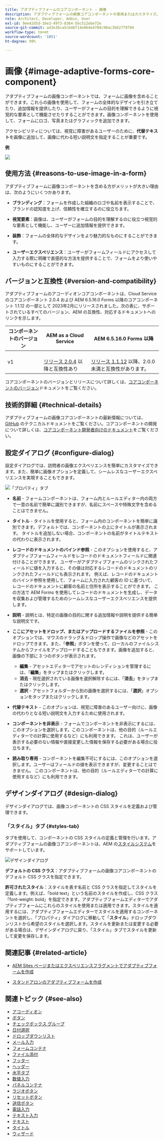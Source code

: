 ```yaml
---
title: アダプティブフォームのコアコンポーネント - 画像
description: アダプティブフォームの画像コアコンポーネントの使用またはカスタマイズ。
role: Architect, Developer, Admin, User
exl-id: 9ee42d5d-16e3-4973-8364-5bc512ebe72e
source-git-commit: ad3e3bca5cb46f14e864e4704c90ac3b62779794
workflow-type: tm+mt
source-wordcount: '1051'
ht-degree: 99%

---
```


# 画像 {#image-adaptive-forms-core-component}

アダプティブフォームの画像コンポーネントでは、フォームに画像を含めることができます。これらの画像を使用して、フォームの全体的なデザインを引き立てたり、追加情報を提供したり、ユーザーがフォームの目的を理解できるように視覚的な要素として機能させたりすることができます。画像コンポーネントを使用して、フォームにロゴ、写真またはグラフィックを追加できます。

アクセシビリティについては、視覚に障害があるユーザーのために、**代替テキスト**&#x200B;を画像に追加して、画像に代わる短い説明文を指定することが重要です。


**例**

![](/help/adaptive-forms/assets/image.png)


## 使用方法 {#reasons-to-use-image-in-a-form}

アダプティブフォームに画像コンポーネントを含める方がメリットが大きい理由は、次のようにいくつかあります。

* **ブランディング**：フォームを作成した組織のロゴや名前を表示することで、ブランドの認知度を上げ、信頼性を確立するのに役立ちます。

* **視覚要素**：画像は、ユーザーがフォームの目的を理解するのに役立つ視覚的な要素として機能し、ユーザーに追加情報を提供できます。

* **装飾**：フォームの全体的なデザインをより魅力的なものにすることができます。

* **ユーザーエクスペリエンス**：ユーザーがフォームフィールドにアクセスして入力する際に明確で直感的な方法を提供することで、フォームをより使いやすいものにすることができます。

## バージョンと互換性 {#version-and-compatibility}

アダプティブフォームのアコーディオンコアコンポーネントは、Cloud Service のコアコンポーネント 2.0.4 および AEM 6.5.16.0 Forms 以降のコアコンポーネント 1.1.12 の一部として 2023年2月にリリースされました。次の表に、サポートされているすべてのバージョン、AEM の互換性、対応するドキュメントへのリンクを示します。

| コンポーネントのバージョン | AEM as a Cloud Service | AEM 6.5.16.0 Forms 以降 |
|---|---|---|
| v1 | <br>[リリース 2.0.4](/help/adaptive-forms/version.md) 以降と互換性あり | <br>[リリース 1.1.12](/help/adaptive-forms/version.md) 以降、2.0.0 未満と互換性があります。 |

コアコンポーネントのバージョンとリリースについて詳しくは、[コアコンポーネントのバージョン](/help/adaptive-forms/version.md)ドキュメントをご覧ください。


<!-- ## Sample Component Output {#sample-component-output}

To experience the Accordion Component as well as see examples of its configuration options as well as HTML and JSON output, visit the [Component Library](https://adobe.com/go/aem_cmp_library_accordion). -->

## 技術的詳細 {#technical-details}

アダプティブフォームの画像コアコンポーネントの最新情報については、[GitHub](https://github.com/adobe/aem-core-forms-components/tree/master/ui.af.apps/src/main/content/jcr_root/apps/core/fd/components/form/image/v1/image) のテクニカルドキュメントをご覧ください。コアコンポーネントの開発について詳しくは、[コアコンポーネント開発者向けのドキュメント](/help/developing/overview.md)をご覧ください。


## 設定ダイアログ {#configure-dialog}

設定ダイアログでは、訪問者の画像エクスペリエンスを簡単にカスタマイズできます。また、簡単に画像オプションを定義して、シームレスなユーザーエクスペリエンスを実現することもできます。

![「プロパティ」タブ](/help/adaptive-forms/assets/image_properties.png)

* **名前** - フォームコンポーネントは、フォーム内とルールエディター内の両方で一意の名前で簡単に識別できますが、名前にスペースや特殊文字を含めることはできません。

* **タイトル** - タイトルを使用すると、フォーム内のコンポーネントを簡単に識別できます。デフォルトでは、コンポーネントの上にタイトルが表示されます。 タイトルを追加しない場合、コンポーネントの名前がタイトルテキストの代わりに表示されます。

* **レコードのドキュメントのバインド参照** - このオプションを使用すると、アダプティブフォームフィールドをレコードのドキュメントフィールドに関連付けることができます。 ユーザーがアダプティブフォームのリンクされたフィールドに値を入力すると、その値は対応するレコードのドキュメントのリンクされたフィールドにも表示されます。 例えば、レコードのドキュメントのバインド参照を使用して、フォームに入力された顧客の ID に基づいて、レコードのドキュメントに顧客の名前と住所を表示することができます。 この方法で AEM Forms を使用してレコードのドキュメントを生成し、データを収集および管理するためのシームレスなユーザーエクスペリエンスを提供します。

* **説明** - 説明とは、特定の画像の目的に関する追加情報や説明を提供する簡単な説明文です。

* **ここにアセットをドロップ、またはアップロードするファイルを参照** - このオプションでは、マウスのドラッグ＆ドロップ操作で画像などのアセットをドロップできます。また、「**参照**」ボタンを使って、ローカルのファイルシステムからファイルをアップロードすることもできます。画像を追加すると、画像の下部に 3 つのボタンが表示されます。
   * **編集** - アセットエディターでアセットのレンディションを管理するには、「**編集**」をタップまたはクリックします。
   * **消去** - 現在選択されている画像を選択解除するには、「**消去**」をタップまたはクリックします。
   * **選択** - アセットフォルダーから別の画像を選択するには、「**選択**」オプションをタップまたはクリックします。

* **代替テキスト** - このオプションは、視覚に障害のあるユーザー向けに、画像の代わりとなる短い説明文を入力するために使用されます。

* **コンポーネントを非表示** - フォームでコンポーネントを非表示にするには、このオプションを選択します。このコンポーネントは、他の目的（ルールエディターでの計算に使用するなど）にも利用できます。 これは、ユーザーが表示する必要のない情報や直接変更した情報を保存する必要がある場合に役立ちます。

* **読み取り専用** - コンポーネントを編集不可にするには、このオプションを選択します。ユーザーはフィールドの値を表示できますが、変更することはできません。 このコンポーネントは、他の目的（ルールエディターでの計算に使用するなど）にも利用できます。

## デザインダイアログ {#design-dialog}

デザインダイアログでは、画像コンポーネントの CSS スタイルを定義および管理できます。

### 「スタイル」タブ {#styles-tab}

タブを使用して、コンポーネントの CSS スタイルの定義と管理を行います。アダプティブフォームの画像コアコンポーネントは、AEM の[スタイルシステム](/help/get-started/authoring.md#component-styling)をサポートしています。

![デザインダイアログ](/help/adaptive-forms/assets/image_designdialog.png)

**デフォルトの CSS クラス**：アダプティブフォームの画像コアコンポーネントのデフォルト CSS クラスを指定できます。

**許可されたスタイル**：スタイルを表す名前と CSS クラスを指定してスタイルを定義します。例えば、「bold text」という名前のスタイルを作成し、CSS クラス「font-weight: bold」を指定できます。アダプティブフォームエディターでアダプティブフォームにこれらのスタイルを使用または適用できます。スタイルを適用するには、アダプティブフォームエディターでスタイルを適用するコンポーネントを選択し、「プロパティ」ダイアログに移動して「**スタイル**」ドロップダウンリストから希望のスタイルを選択します。スタイルを更新または変更する必要がある場合は、デザインダイアログに戻り、「スタイル」タブでスタイルを更新して変更を保存します。

## 関連記事 {#related-article}

* [AEM Sites ページまたはエクスペリエンスフラグメントでアダプティブフォームを作成](https://experienceleague.adobe.com/docs/experience-manager-cloud-service/content/forms/adaptive-forms-authoring/create-or-add-an-adaptive-form-to-aem-sites-page.html?lang=ja)

* [スタンドアロンのアダプティブフォームを作成](https://experienceleague.adobe.com/docs/experience-manager-cloud-service/content/forms/adaptive-forms-authoring/authoring-adaptive-forms-core-components/create-an-adaptive-form-on-forms-cs/creating-adaptive-form-core-components.html?lang=ja)


## 関連トピック {#see-also}

* [アコーディオン](/help/adaptive-forms/components/accordion.md)
* [ボタン](/help/adaptive-forms/components/button.md)
* [チェックボックス グループ](/help/adaptive-forms/components/checkbox-group.md)
* [日付選択](/help/adaptive-forms/components/date-picker.md)
* [ドロップダウンリスト](/help/adaptive-forms/components/drop-down.md)
* [メール入力](/help/adaptive-forms/components/email-input.md)
* [フォームコンテナ](/help/adaptive-forms/components/form-container.md)
* [ファイル添付](/help/adaptive-forms/components/file-attachment.md)
* [フッター](/help/adaptive-forms/components/footer.md)
* [ヘッダー](/help/adaptive-forms/components/header.md)
* [水平タブ](/help/adaptive-forms/components/horizontal-tabs.md)
* [数値入力](/help/adaptive-forms/components/number-input.md)
* [パネルコンテナ](/help/adaptive-forms/components/panel-container.md)
* [ラジオボタン](/help/adaptive-forms/components/radio-button.md)
* [リセットボタン](/help/adaptive-forms/components/reset-button.md)
* [送信ボタン](/help/adaptive-forms/components/submit-button.md)
* [電話入力](/help/adaptive-forms/components/telephone-input.md)
* [テキスト入力](/help/adaptive-forms/components/text-input.md)
* [テキスト](/help/adaptive-forms/components/text.md)
* [タイトル](/help/adaptive-forms/components/title.md)
* [ウィザード](/help/adaptive-forms/components/wizard.md)